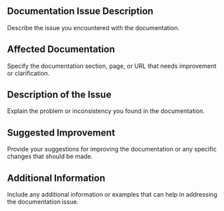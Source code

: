 ## Documentation Issue Description
Describe the issue you encountered with the documentation.

## Affected Documentation
Specify the documentation section, page, or URL that needs improvement or clarification.

## Description of the Issue
Explain the problem or inconsistency you found in the documentation.

## Suggested Improvement
Provide your suggestions for improving the documentation or any specific changes that should be made.

## Additional Information
Include any additional information or examples that can help in addressing the documentation issue.
